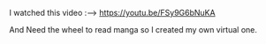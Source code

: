I watched this video :--> https://youtu.be/FSy9G6bNuKA


And Need the wheel to read manga so I created my own virtual one. 
